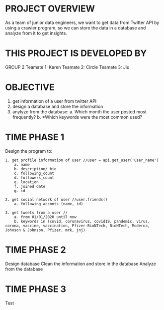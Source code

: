 # PROJECT OVERVIEW
As a team of junior data engineers, we want to get data from Twitter API by using a crawler program, so we can store the data in a database and analyze from it to get insights.


# THIS PROJECT IS DEVELOPED BY
GROUP 2
Teamate 1: Karen
Teamate 2: Circle
Teamate 3: Jiu


# OBJECTIVE
1. get information of a user from twitter API
2. design a database and store the information
3. anylyze from the database:
	a. Which month the user posted most frequently?
	b. *Which keywords were the most common used?


# TIME PHASE 1
Design the program to:

    1. get profile information of user //user = api.get_user('user_name')
        a. name
        b. description/ bio
        c. following_count
        d. followers_count
        e. location
        f. joined date
        g. id

    2. get social network of user //user.friends()
        a. following acconts (name, id)
    
    3. get tweets from a user //
        a. from 01/01/2020 until now
        b. keywords in (covid, coronavirus, covid19, pandemic, virus, corona, vaccine, vaccination, Pfizer-BioNTech, BioNTech, Moderna, Johnson & Johnson, Pfizer, mrk, jnj)


# TIME PHASE 2
Design database
Clean the information and store in the database
Analyze from the database

# TIME PHASE 3 
Test
